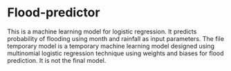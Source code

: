 # Flood-predictor
This is a machine learning model for logistic regression. It predicts probability of flooding using month and rainfall as input parameters.
The file temporary model is a temporary machine learning model designed using multinomial logistic regression technique using weights and biases for flood prediction. It is not the final model.
